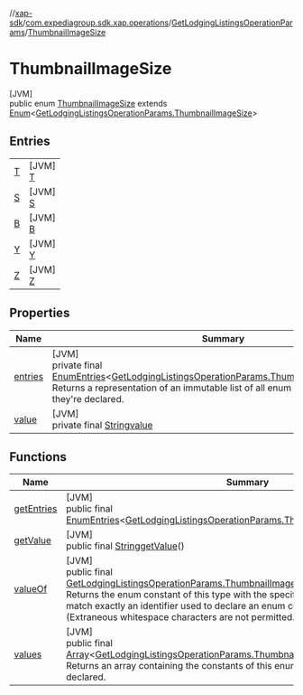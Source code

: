 //[xap-sdk](../../../../index.md)/[com.expediagroup.sdk.xap.operations](../../index.md)/[GetLodgingListingsOperationParams](../index.md)/[ThumbnailImageSize](index.md)

# ThumbnailImageSize

[JVM]\
public enum [ThumbnailImageSize](index.md) extends [Enum](https://docs.oracle.com/javase/8/docs/api/java/lang/Enum.html)&lt;[GetLodgingListingsOperationParams.ThumbnailImageSize](index.md)&gt;

## Entries

| | |
|---|---|
| [T](-t/index.md) | [JVM]<br>[T](-t/index.md) |
| [S](-s/index.md) | [JVM]<br>[S](-s/index.md) |
| [B](-b/index.md) | [JVM]<br>[B](-b/index.md) |
| [Y](-y/index.md) | [JVM]<br>[Y](-y/index.md) |
| [Z](-z/index.md) | [JVM]<br>[Z](-z/index.md) |

## Properties

| Name | Summary |
|---|---|
| [entries](index.md#690516420%2FProperties%2F699445674) | [JVM]<br>private final [EnumEntries](https://kotlinlang.org/api/latest/jvm/stdlib/kotlin.enums/-enum-entries/index.html)&lt;[GetLodgingListingsOperationParams.ThumbnailImageSize](index.md)&gt;[entries](index.md#690516420%2FProperties%2F699445674)<br>Returns a representation of an immutable list of all enum entries, in the order they're declared. |
| [value](index.md#233778627%2FProperties%2F699445674) | [JVM]<br>private final [String](https://docs.oracle.com/javase/8/docs/api/java/lang/String.html)[value](index.md#233778627%2FProperties%2F699445674) |

## Functions

| Name | Summary |
|---|---|
| [getEntries](get-entries.md) | [JVM]<br>public final [EnumEntries](https://kotlinlang.org/api/latest/jvm/stdlib/kotlin.enums/-enum-entries/index.html)&lt;[GetLodgingListingsOperationParams.ThumbnailImageSize](index.md)&gt;[getEntries](get-entries.md)() |
| [getValue](get-value.md) | [JVM]<br>public final [String](https://docs.oracle.com/javase/8/docs/api/java/lang/String.html)[getValue](get-value.md)() |
| [valueOf](value-of.md) | [JVM]<br>public final [GetLodgingListingsOperationParams.ThumbnailImageSize](index.md)[valueOf](value-of.md)([String](https://docs.oracle.com/javase/8/docs/api/java/lang/String.html)value)<br>Returns the enum constant of this type with the specified name. The string must match exactly an identifier used to declare an enum constant in this type. (Extraneous whitespace characters are not permitted.) |
| [values](values.md) | [JVM]<br>public final [Array](https://kotlinlang.org/api/latest/jvm/stdlib/kotlin/-array/index.html)&lt;[GetLodgingListingsOperationParams.ThumbnailImageSize](index.md)&gt;[values](values.md)()<br>Returns an array containing the constants of this enum type, in the order they're declared. |
